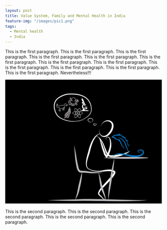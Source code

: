 ```yaml
---
layout: post
title: Value System, Family and Mental Health in India
feature-img: "/images/pic1.png"
tags:
  - Mental health
  - India
---
```


This is the first paragraph. This is the first paragraph. This is the first paragraph. This is the first paragraph. This is the first paragraph.
This is the first paragraph. This is the first paragraph. This is the first paragraph. This is the first paragraph. This is the first paragraph.
This is the first paragraph. This is the first paragraph. Nevertheless!!! 
<!--HTML hr tag is used here-->
<!--more-->
![Descriptive alt text](/images/pic1.png)

This is the second paragraph. This is the second paragraph. This is the second paragraph. This is the second paragraph. This is the second paragraph.
